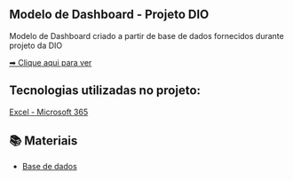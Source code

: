 ## Modelo de Dashboard - Projeto DIO
Modelo de Dashboard criado a partir de base de dados fornecidos durante projeto da DIO

<a href="https://github.com/vicataborda/podcast-minutos-do-oculto/blob/main/Podcast%20-%20Minutos%20do%20Oculto%20-%20Vit%C3%B3ria%20C.%20Taborda.MP3" title="View PDF now"> ➡ Clique aqui para ver</a>

## Tecnologias utilizadas no projeto:

[Excel - Microsoft 365](https://www.office.com/)


## 📚 Materiais

- [Base de dados](https://view.officeapps.live.com/op/view.aspx?src=https%3A%2F%2Fhermes.dio.me%2Ffiles%2Fassets%2Ff631a203-25c9-46c0-8ce9-ce6933cc87b3.xlsx&wdOrigin=BROWSELINK)

